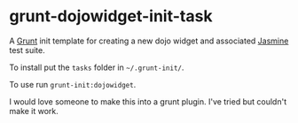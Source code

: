 grunt-dojowidget-init-task
==========================

A [Grunt](http://gruntjs.com/) init template for creating a new dojo widget and associated [Jasmine](http://pivotal.github.com/jasmine/) test suite.

To install put the `tasks` folder in `~/.grunt-init/`.

To use run `grunt-init:dojowidget`.

I would love someone to make this into a grunt plugin. I've tried but couldn't make it work.
